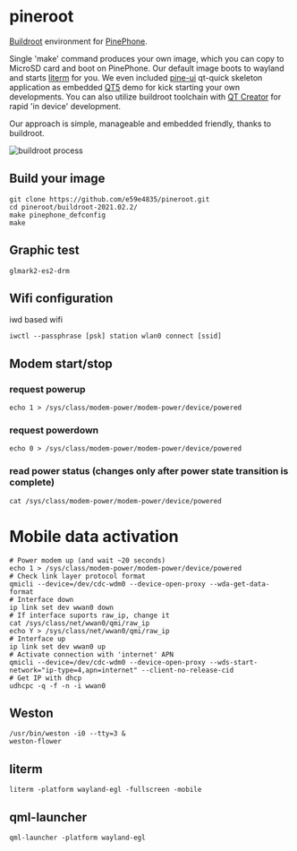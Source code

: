 # pineroot

[Buildroot](https://buildroot.org/) environment for [PinePhone](https://wiki.pine64.org/index.php/PinePhone).

Single 'make' command produces your own image, which you can copy to MicroSD card and boot on PinePhone. Our default image boots
to wayland and starts [literm](https://github.com/rburchell/literm) for you. We even included [pine-ui](https://github.com/e59e4835/pine-ui)
qt-quick skeleton application as embedded [QT5](https://www.qt.io/) demo for kick starting your own developments. You can also utilize buildroot toolchain with [QT Creator](https://www.qt.io/product/development-tools) for rapid 'in device' development. 

Our approach is simple, manageable and embedded friendly, thanks to buildroot.

![buildroot process](https://github.com/e59e4835/pineroot/blob/master/img/buildroot-process.png)


## Build your image

```
git clone https://github.com/e59e4835/pineroot.git
cd pineroot/buildroot-2021.02.2/
make pinephone_defconfig
make
```

## Graphic test

```
glmark2-es2-drm
```

## Wifi configuration

iwd based wifi

```
iwctl --passphrase [psk] station wlan0 connect [ssid]
```
## Modem start/stop

### request powerup
```
echo 1 > /sys/class/modem-power/modem-power/device/powered
```
### request powerdown
```
echo 0 > /sys/class/modem-power/modem-power/device/powered
```
### read power status (changes only after power state transition is complete)
```
cat /sys/class/modem-power/modem-power/device/powered
```

# Mobile data activation 

```
# Power modem up (and wait ~20 seconds)
echo 1 > /sys/class/modem-power/modem-power/device/powered
# Check link layer protocol format
qmicli --device=/dev/cdc-wdm0 --device-open-proxy --wda-get-data-format
# Interface down
ip link set dev wwan0 down
# If interface suports raw_ip, change it
cat /sys/class/net/wwan0/qmi/raw_ip
echo Y > /sys/class/net/wwan0/qmi/raw_ip
# Interface up
ip link set dev wwan0 up
# Activate connection with 'internet' APN
qmicli --device=/dev/cdc-wdm0 --device-open-proxy --wds-start-network="ip-type=4,apn=internet" --client-no-release-cid
# Get IP with dhcp
udhcpc -q -f -n -i wwan0
```

## Weston

```
/usr/bin/weston -i0 --tty=3 &
weston-flower
```

## literm

```
literm -platform wayland-egl -fullscreen -mobile
```

## qml-launcher

```
qml-launcher -platform wayland-egl
```
